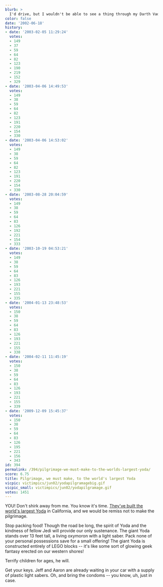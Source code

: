 ```yaml
---
blurb: >
  I'd drive, but I wouldn't be able to see a thing through my Darth Vader helmet.
color: false
date: '2002-06-18'
history:
- date: '2003-02-05 11:29:24'
  votes:
  - 149
  - 37
  - 59
  - 64
  - 82
  - 123
  - 190
  - 219
  - 152
  - 329
- date: '2003-04-06 14:49:53'
  votes:
  - 149
  - 38
  - 59
  - 64
  - 82
  - 123
  - 191
  - 220
  - 154
  - 330
- date: '2003-04-06 14:53:02'
  votes:
  - 149
  - 38
  - 59
  - 64
  - 82
  - 123
  - 191
  - 220
  - 154
  - 330
- date: '2003-08-28 20:04:59'
  votes:
  - 149
  - 38
  - 59
  - 64
  - 83
  - 126
  - 192
  - 221
  - 154
  - 333
- date: '2003-10-19 04:53:21'
  votes:
  - 149
  - 38
  - 59
  - 64
  - 83
  - 126
  - 193
  - 221
  - 155
  - 335
- date: '2004-01-13 23:48:53'
  votes:
  - 150
  - 38
  - 59
  - 64
  - 83
  - 126
  - 193
  - 221
  - 155
  - 338
- date: '2004-02-11 11:45:19'
  votes:
  - 150
  - 38
  - 59
  - 64
  - 83
  - 126
  - 193
  - 221
  - 155
  - 339
- date: '2009-12-09 15:45:37'
  votes:
  - 150
  - 38
  - 59
  - 64
  - 83
  - 126
  - 195
  - 221
  - 156
  - 343
id: 394
permalink: /394/pilgrimage-we-must-make-to-the-worlds-largest-yoda/
score: 6.75
title: Pilgrimage, we must make, to the world's largest Yoda
vicpic: victimpics/jun02/yodapilgramagebig.gif
vicpic_small: victimpics/jun02/yodapilgramage.gif
votes: 1451
---
```


YOU! Don't shirk away from me. You know it's time. [They've built the
world's largest
Yoda](http://web.archive.org/web/20020618000000/http://www.lego.com/eng/legoland/california/default.asp?page=press&left=1&subcontent=pressrelease&id=406)
in California, and we would be remiss not to make the pilgrimage.

Stop packing food! Though the road be long, the spirit of Yoda and the
kindness of fellow Jedi will provide our only sustenance. The giant Yoda
stands over 13 feet tall, a living oxymoron with a light saber. Pack
none of your personal possessions save for a small offering! The giant
Yoda is constructed entirely of LEGO blocks -- it's like some sort of
glowing geek fantasy erected on our western shores!

Terrify children for ages, he will.

Get your keys. Jeff and Aaron are already waiting in your car with a
supply of plastic light sabers. Oh, and bring the condoms -- you know,
uh, just in case.
